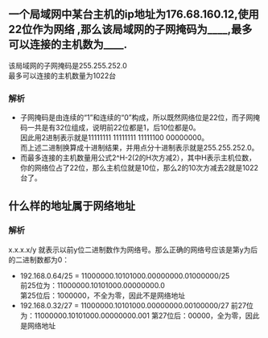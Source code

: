 ## 一个局域网中某台主机的ip地址为176.68.160.12,使用22位作为网络 ,那么该局域网的子网掩码为____,最多可以连接的主机数为____.
该局域网的子网掩码是255.255.252.0  
最多可以连接的主机数量为1022台
### 解析
- 子网掩码是由连续的“1”和连续的“0”构成，所以既然网络位是22位，而子网掩码一共是有32位组成，说明前22位都是1，后10位都是0。  
因此用2进制表示就是11111111 11111111 11111100 00000000。  
而上述二进制换算成十进制结果，并用点分十进制表示就是255.255.252.0。  
- 而最多连接的主机数量用公式2^H-2(2的H次方减2），其中H表示主机位数，你的网络位占了22位，那么主机位就是10位，那么2的10次方减去2就是1022台了。

## 什么样的地址属于网络地址
### 解析
x.x.x.x/y 就表示以前y位二进制数作为网络号。那么正确的网络号应该是第y为后的二进制数都为0：
- 192.168.0.64/25 = 11000000.10101000.00000000.01000000/25  
  前25位为：11000000.10101000.00000000.0  
  第25位后：1000000，不全为零，因此不是网络地址
- 192.168.0.32/27 = 11000000.10101000.00000000.00100000/27
  前27位为：11000000.10101000.00000000.001
  第27位后：00000，全为零，因此是网络地址 
